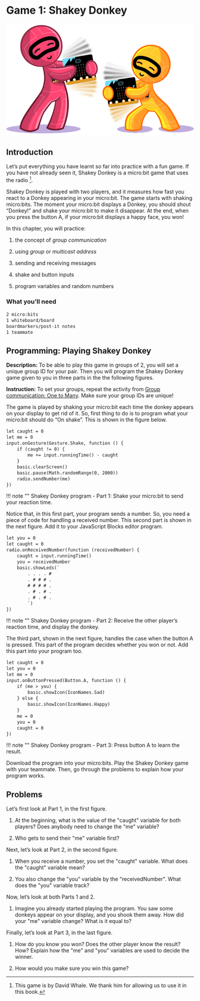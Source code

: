 Game 1: Shakey Donkey
=====================

![Chapter 4 image](chapter4.png)

Introduction
------------

Let’s put everything you have learnt so far into practice with a fun
game. If you have not already seen it, Shakey Donkey is a micro:bit game
that uses the radio [^1].

Shakey Donkey is played with two players, and it measures how fast you
react to a Donkey appearing in your micro:bit. The game starts with
shaking micro:bits. The moment your micro:bit displays a Donkey, you
should shout “Donkey!” and shake your micro:bit to make it disappear. At
the end, when you press the button A, if your micro:bit displays a happy
face, you won!

In this chapter, you will practice:

1. the concept of *group communication*

2. using *group* or *multicast address*

3. sending and receiving messages

4. shake and button inputs

5. program variables and random numbers

### What you’ll need

    2 micro:bits
    1 whiteboard/board
    boardmarkers/post-it notes
    1 teammate

Programming: Playing Shakey Donkey
----------------------------------

**Description:** To be able to play this game in groups of 2, you will
set a unique group ID for your pair. Then you will program the Shakey
Donkey game given to you in three parts in the
the following figures.

**Instruction:** To set your groups, repeat the activity from
[Group communication: One to Many](../groupcommunication/groupcommunication.md). Make sure your group IDs are unique!

The game is played by shaking your micro:bit each time the donkey
appears on your display to get rid of it. So, first thing to do is to
program what your micro:bit should do “On shake”. This is shown in
the  figure below.

```blocks
let caught = 0
let me = 0
input.onGesture(Gesture.Shake, function () {
    if (caught != 0) {
        me += input.runningTime() - caught
    }
    basic.clearScreen()
    basic.pause(Math.randomRange(0, 2000))
    radio.sendNumber(me)
})
```
!!! note ""
	Shakey Donkey program - Part 1: Shake your micro:bit to send your reaction time.

Notice that, in this first part, your program sends a number. So, you
need a piece of code for handling a received number. This second part is
shown in the next figure. Add it to your JavaScript Blocks editor program.

```blocks
let you = 0
let caught = 0
radio.onReceivedNumber(function (receivedNumber) {
    caught = input.runningTime()
    you = receivedNumber
    basic.showLeds(`
        . . . . #
        . # # # .
        # # # # .
        . # . # .
        . # . # .
        `)
})
```
!!! note ""
	Shakey Donkey program - Part 2: Receive the other player’s reaction time, and display the donkey.

The third part, shown in the next figure, handles the
case when the button A is pressed. This part of the program decides
whether you won or not. Add this part into your program too.

```blocks
let caught = 0
let you = 0
let me = 0
input.onButtonPressed(Button.A, function () {
    if (me > you) {
        basic.showIcon(IconNames.Sad)
    } else {
        basic.showIcon(IconNames.Happy)
    }
    me = 0
    you = 0
    caught = 0
})
```

!!! note ""
	Shakey Donkey program - Part 3: Press button A to learn the result.

Download the program into your micro:bits. Play the Shakey Donkey game
with your teammate. Then, go through the problems to explain how your
program works.

Problems
--------

Let’s first look at Part 1, in the first figure.

1. At the beginning, what is the value of the "caught" variable for both players? Does anybody need to change the "me" variable?

2. Who gets to send their "me" variable first?

Next, let’s look at Part 2, in the second figure.

1. When you receive a number, you set the "caught" variable. What does the "caught" variable mean?

2. You also change the "you" variable by the "receivedNumber". What does the "you" variable track?

Now, let’s look at both Parts 1 and 2.

1. Imagine you already started playing the program. You saw some donkeys appear on your display, and you shook them away. How did your "me" variable change? What is it equal to?

Finally, let’s look at Part 3, in the last figure.

1. How do you know you won? Does the other player know the result? How? Explain how the "me" and "you" variables are used to decide the winner.

2. How would you make sure you win this game?

[^1]: This game is by David Whale. We thank him for allowing us to use
    it in this book.
